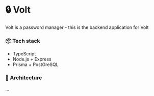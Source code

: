 # 🔒️ Volt

Volt is a password manager - this is the backend application for Volt

### 📦️ Tech stack

- TypeScript
- Node.js + Express
- Prisma + PostGreSQL

### 🧮 Architecture

...
